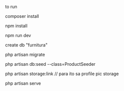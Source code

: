to run

composer install

npm install

npm run dev


create db "furnitura"

php artisan migrate

php artisan db:seed --class=ProductSeeder

php artisan storage:link     // para ito sa profile pic storage

php artisan serve
